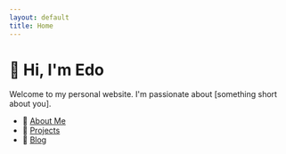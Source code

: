 ```yaml
---
layout: default
title: Home
---
```


# 👋 Hi, I'm Edo

Welcome to my personal website. I'm passionate about [something short about you].

- 🔗 [About Me](about)
- 💼 [Projects](projects)
- 📝 [Blog](blog)

